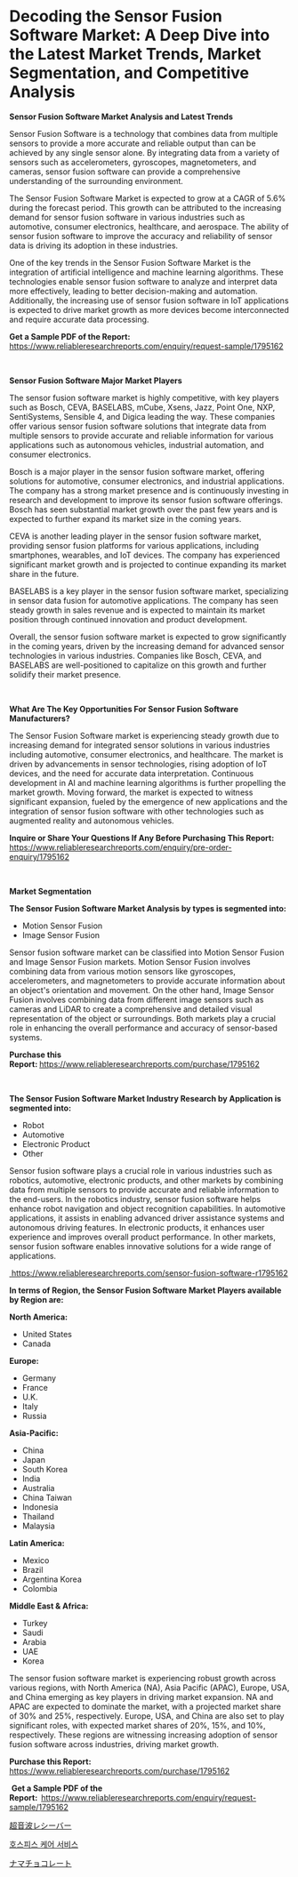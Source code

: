 <p><h1>Decoding the Sensor Fusion Software Market: A Deep Dive into the Latest Market Trends, Market Segmentation, and Competitive Analysis</h1></p><p><strong>Sensor Fusion Software Market Analysis and Latest Trends</strong></p>
<p><p>Sensor Fusion Software is a technology that combines data from multiple sensors to provide a more accurate and reliable output than can be achieved by any single sensor alone. By integrating data from a variety of sensors such as accelerometers, gyroscopes, magnetometers, and cameras, sensor fusion software can provide a comprehensive understanding of the surrounding environment.</p><p>The Sensor Fusion Software Market is expected to grow at a CAGR of 5.6% during the forecast period. This growth can be attributed to the increasing demand for sensor fusion software in various industries such as automotive, consumer electronics, healthcare, and aerospace. The ability of sensor fusion software to improve the accuracy and reliability of sensor data is driving its adoption in these industries.</p><p>One of the key trends in the Sensor Fusion Software Market is the integration of artificial intelligence and machine learning algorithms. These technologies enable sensor fusion software to analyze and interpret data more effectively, leading to better decision-making and automation. Additionally, the increasing use of sensor fusion software in IoT applications is expected to drive market growth as more devices become interconnected and require accurate data processing.</p></p>
<p><strong>Get a Sample PDF of the Report:&nbsp;</strong> <a href="https://www.reliableresearchreports.com/enquiry/request-sample/1795162">https://www.reliableresearchreports.com/enquiry/request-sample/1795162</a></p>
<p>&nbsp;</p>
<p><strong>Sensor Fusion Software Major Market Players</strong></p>
<p><p>The sensor fusion software market is highly competitive, with key players such as Bosch, CEVA, BASELABS, mCube, Xsens, Jazz, Point One, NXP, SentiSystems, Sensible 4, and Digica leading the way. These companies offer various sensor fusion software solutions that integrate data from multiple sensors to provide accurate and reliable information for various applications such as autonomous vehicles, industrial automation, and consumer electronics.</p><p>Bosch is a major player in the sensor fusion software market, offering solutions for automotive, consumer electronics, and industrial applications. The company has a strong market presence and is continuously investing in research and development to improve its sensor fusion software offerings. Bosch has seen substantial market growth over the past few years and is expected to further expand its market size in the coming years.</p><p>CEVA is another leading player in the sensor fusion software market, providing sensor fusion platforms for various applications, including smartphones, wearables, and IoT devices. The company has experienced significant market growth and is projected to continue expanding its market share in the future.</p><p>BASELABS is a key player in the sensor fusion software market, specializing in sensor data fusion for automotive applications. The company has seen steady growth in sales revenue and is expected to maintain its market position through continued innovation and product development.</p><p>Overall, the sensor fusion software market is expected to grow significantly in the coming years, driven by the increasing demand for advanced sensor technologies in various industries. Companies like Bosch, CEVA, and BASELABS are well-positioned to capitalize on this growth and further solidify their market presence.</p></p>
<p>&nbsp;</p>
<p><strong>What Are The Key Opportunities For Sensor Fusion Software Manufacturers?</strong></p>
<p><p>The Sensor Fusion Software market is experiencing steady growth due to increasing demand for integrated sensor solutions in various industries including automotive, consumer electronics, and healthcare. The market is driven by advancements in sensor technologies, rising adoption of IoT devices, and the need for accurate data interpretation. Continuous development in AI and machine learning algorithms is further propelling the market growth. Moving forward, the market is expected to witness significant expansion, fueled by the emergence of new applications and the integration of sensor fusion software with other technologies such as augmented reality and autonomous vehicles.</p></p>
<p><strong>Inquire or Share Your Questions If Any Before Purchasing This Report:</strong> <a href="https://www.reliableresearchreports.com/enquiry/pre-order-enquiry/1795162">https://www.reliableresearchreports.com/enquiry/pre-order-enquiry/1795162</a></p>
<p>&nbsp;</p>
<p><strong>Market Segmentation</strong></p>
<p><strong>The Sensor Fusion Software Market Analysis by types is segmented into:</strong></p>
<p><ul><li>Motion Sensor Fusion</li><li>Image Sensor Fusion</li></ul></p>
<p><p>Sensor fusion software market can be classified into Motion Sensor Fusion and Image Sensor Fusion markets. Motion Sensor Fusion involves combining data from various motion sensors like gyroscopes, accelerometers, and magnetometers to provide accurate information about an object's orientation and movement. On the other hand, Image Sensor Fusion involves combining data from different image sensors such as cameras and LiDAR to create a comprehensive and detailed visual representation of the object or surroundings. Both markets play a crucial role in enhancing the overall performance and accuracy of sensor-based systems.</p></p>
<p><strong>Purchase this Report:&nbsp;</strong><a href="https://www.reliableresearchreports.com/purchase/1795162">https://www.reliableresearchreports.com/purchase/1795162</a></p>
<p>&nbsp;</p>
<p><strong>The Sensor Fusion Software Market Industry Research by Application is segmented into:</strong></p>
<p><ul><li>Robot</li><li>Automotive</li><li>Electronic Product</li><li>Other</li></ul></p>
<p><p>Sensor fusion software plays a crucial role in various industries such as robotics, automotive, electronic products, and other markets by combining data from multiple sensors to provide accurate and reliable information to the end-users. In the robotics industry, sensor fusion software helps enhance robot navigation and object recognition capabilities. In automotive applications, it assists in enabling advanced driver assistance systems and autonomous driving features. In electronic products, it enhances user experience and improves overall product performance. In other markets, sensor fusion software enables innovative solutions for a wide range of applications.</p></p>
<p><a href="https://www.reliableresearchreports.com/sensor-fusion-software-r1795162">&nbsp;https://www.reliableresearchreports.com/sensor-fusion-software-r1795162</a></p>
<p><strong>In terms of Region, the Sensor Fusion Software Market Players available by Region are:</strong></p>
<p>
    <p> <strong> North America: </strong>
        <ul>
            <li>United States</li>
            <li>Canada</li>
        </ul>
        </p> 
    <p> <strong> Europe: </strong>
        <ul>
            <li>Germany</li>
            <li>France</li>
            <li>U.K.</li>
            <li>Italy</li>
            <li>Russia</li>
        </ul>
        </p> 
    <p> <strong> Asia-Pacific: </strong>
        <ul>
            <li>China</li>
            <li>Japan</li>
            <li>South Korea</li>
            <li>India</li>
            <li>Australia</li>
            <li>China Taiwan</li>
            <li>Indonesia</li>
            <li>Thailand</li>
            <li>Malaysia</li>
        </ul>
        </p> 
    <p> <strong> Latin America: </strong>
        <ul>
            <li>Mexico</li>
            <li>Brazil</li>
            <li>Argentina Korea</li>
            <li>Colombia</li>
        </ul>
        </p> 
    <p> <strong> Middle East & Africa: </strong>
        <ul>
            <li>Turkey</li>
            <li>Saudi</li>
            <li>Arabia</li>
            <li>UAE</li>
            <li>Korea</li>
        </ul>
    </p>
    </p>
<p><p>The sensor fusion software market is experiencing robust growth across various regions, with North America (NA), Asia Pacific (APAC), Europe, USA, and China emerging as key players in driving market expansion. NA and APAC are expected to dominate the market, with a projected market share of 30% and 25%, respectively. Europe, USA, and China are also set to play significant roles, with expected market shares of 20%, 15%, and 10%, respectively. These regions are witnessing increasing adoption of sensor fusion software across industries, driving market growth.</p></p>
<p><strong>Purchase this Report: </strong><a href="https://www.reliableresearchreports.com/purchase/1795162">https://www.reliableresearchreports.com/purchase/1795162</a></p>
<p>&nbsp;<strong>Get a Sample PDF of the Report:&nbsp;&nbsp;</strong><a href="https://www.reliableresearchreports.com/enquiry/request-sample/1795162">https://www.reliableresearchreports.com/enquiry/request-sample/1795162</a></p>
<p><strong></strong></p>
<p><p><a href="https://medium.com/@leeweir2009/%E8%B6%85%E9%9F%B3%E6%B3%A2%E5%8F%97%E4%BF%A1%E6%A9%9F%E5%B8%82%E5%A0%B4%E3%83%AC%E3%83%9D%E3%83%BC%E3%83%88%E3%81%AF-%E3%81%93%E3%81%AE%E5%B8%82%E5%A0%B4%E3%81%AE%E6%9C%80%E6%96%B0%E3%81%AE%E3%83%88%E3%83%AC%E3%83%B3%E3%83%89%E3%81%A8%E6%88%90%E9%95%B7%E6%A9%9F%E4%BC%9A%E3%82%92%E6%98%8E%E3%82%89%E3%81%8B%E3%81%AB%E3%81%97%E3%81%A6%E3%81%84%E3%81%BE%E3%81%99-a950cbb0edfc">超音波レシーバー</a></p><p><a href="https://medium.com/@londonacobson5656/%ED%98%B8%EC%8A%A4%ED%94%BC%EC%8A%A4-%EA%B0%84%EB%B3%91-%EC%84%9C%EB%B9%84%EC%8A%A4-%EC%8B%9C%EC%9E%A5-%EC%8B%9C%EC%9E%A5-cagr-%EC%8B%9C%EC%9E%A5-%EB%8F%99%ED%96%A5-%EB%B0%8F-%EC%84%B1%EC%9E%A5-%EC%A0%84%EB%9E%B5%EC%97%90-%EB%8C%80%ED%95%9C-%ED%86%B5%EC%B0%B0%EB%A0%A5-e1e85c50031c">호스피스 케어 서비스</a></p><p><a href="https://medium.com/@akio198300/nama%E3%83%81%E3%83%A7%E3%82%B3%E3%83%AC%E3%83%BC%E3%83%88%E3%81%AE%E5%B8%82%E5%A0%B4%E3%82%B7%E3%82%A7%E3%82%A2%E3%81%AE%E9%80%B2%E5%8C%96%E3%81%A82024%E5%B9%B4%E3%81%8B%E3%82%892031%E5%B9%B4%E3%81%AE%E5%B8%82%E5%A0%B4%E6%88%90%E9%95%B7%E3%83%88%E3%83%AC%E3%83%B3%E3%83%89-d856539a6436">ナマチョコレート</a></p></p>